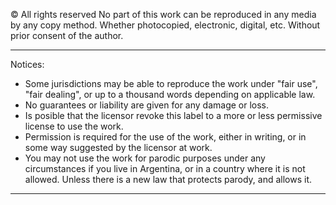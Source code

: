 © All rights reserved
No part of this work can be reproduced in any media by any copy method.
Whether photocopied, electronic, digital, etc.
Without prior consent of the author.

---
Notices:

* Some jurisdictions may be able to reproduce the work under "fair use", "fair dealing", or up to a thousand words depending on applicable law.
* No guarantees or liability are given for any damage or loss.
* Is posible that the licensor revoke this label to a more or less permissive license to use the work.
* Permission is required for the use of the work, either in writing, or in some way suggested by the licensor at work.
* You may not use the work for parodic purposes under any circumstances if you live in Argentina, or in a country where it is not allowed. Unless there is a new law that protects parody, and allows it.
---
